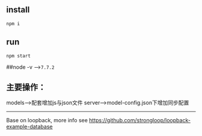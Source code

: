 

## install
`npm i`

## run
`npm start`

##node -v -->`7.7.2`

## 主要操作：
models-->配套增加js与json文件
server-->model-config.json下增加同步配置

-------------------------

Base on loopback, more info see https://github.com/strongloop/loopback-example-database


